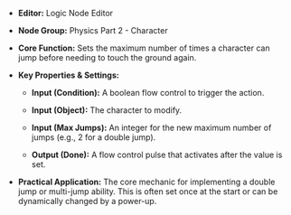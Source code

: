 - **Editor:** Logic Node Editor
    
- **Node Group:** Physics Part 2 - Character
    
- **Core Function:** Sets the maximum number of times a character can jump before needing to touch the ground again.
    
- **Key Properties & Settings:**
    
    - **Input (Condition):** A boolean flow control to trigger the action.
        
    - **Input (Object):** The character to modify.
        
    - **Input (Max Jumps):** An integer for the new maximum number of jumps (e.g., 2 for a double jump).
        
    - **Output (Done):** A flow control pulse that activates after the value is set.
        
- **Practical Application:** The core mechanic for implementing a double jump or multi-jump ability. This is often set once at the start or can be dynamically changed by a power-up.